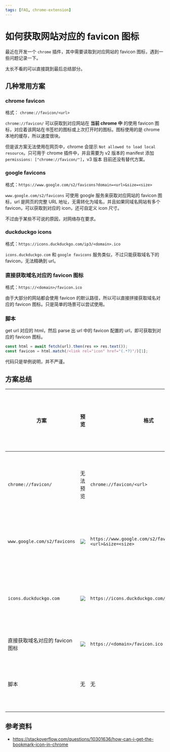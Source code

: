 ```yaml
---
tags: [FAQ, chrome-extension]
---
```


# 如何获取网站对应的 favicon 图标

最近在开发一个 `chrome` 插件，其中需要读取到对应网站的 favicon 图标，遇到一些问题记录一下。

太长不看的可以直接跳到最后总结部分。

## 几种常用方案

### chrome favicon

格式： `chrome://favicon/<url>`

`chrome://favicon/` 可以获取到对应网站在 **当前 chrome 中** 的使用 favicon 图标，对应着该网站在书签栏的图标或上次打开时的图标。图标使用的是 chrome 本地的缓存，所以速度很块。

但是该方案无法使用在网页中，chrome 会提示 `Not allowed to load local resource`。只可用于 chrome 插件中，并且需要为 v2 版本的 manifest 添加 `permissions: ["chrome://favicon/"]`，v3 版本 目前还没有替代方案。

### google favicons

格式：`https://www.google.com/s2/favicons?domain=<url>&size=<size>`

`www.google.com/s2/favicons` 可使用 google 服务来获取对应网站的 favicon 图标，url 是网页的完整 URL 地址，无需转化为域名，并且如果同域名网站有多个 favicon，可以获取到对应的 icon，还可自定义 icon 尺寸。

不过由于某些不可说的原因，对网络存在要求。

### duckduckgo icons

格式：`https://icons.duckduckgo.com/ip3/<domain>.ico`

`icons.duckduckgo.com` 和 `google favicons` 服务类似，不过只能获取域名下的 favicon，无法精确到 url。

### 直接获取域名对应的 favicon 图标

格式：`https://<domain>/favicon.ico`

由于大部分的网站都会使用 favicon 的默认路径，所以可以直接拼接获取域名对应的 favicon 图标。只是简单的场景可以尝试使用。

### 脚本

get url 对应的 html，然后 parse 出 url 中的 favicon 配置的 url，即可获取到对应的 favicon 图标。

```js
const html = await fetch(url).then(res => res.text());
const favicon = html.match(/<link rel="icon" href="(.*?)"/)[1];
```

代码只是举例说明，并不严谨。

## 方案总结

| 方案 | 预览 | 格式 | 自定义大小 | 支持任意 URL（无需转换为域名） | 优势 | 劣势 |
| --- | --- | --- | --- | --- | --- | --- |
| `chrome://favicon/` | 无法预览 | `chrome://favicon/<url>` | ❌ | ⭕️ | 本地缓存，速度快 | 使用场景过于局限，只适用于使用 v2 manifest 的 chrome 插件 |
| `www.google.com/s2/favicons` | ![](https://www.google.com/s2/favicons?domain=https://www.github.com/ZxBing0066&size=32) | `https://www.google.com/s2/favicons?domain=<url>&size=<size>` | ⭕️ | ⭕️ | 精确到 url、支持修改大小 | 国内访问受限 |
| `icons.duckduckgo.com` | ![](https://icons.duckduckgo.com/ip3/www.github.com.ico) | `https://icons.duckduckgo.com/ip3/<domain>.ico` | ❌ | ⭕️ | 本地缓存，速度快 | 使用场景过于局限，只适用于使用 v2 manifest 的 chrome 插件 |
| 直接获取域名对应的 favicon 图标 | ![](https://www.github.com/favicon.ico) | `https://<domain>/favicon.ico` | ❌ | ❌ | 简单 | 遇到自定义地址就躺 |
| 脚本 | 无 | 无 | ❌ | ⭕️ | 不依赖于外部服务，自食其力 | 需要开发成本，需要后端开发去获取 |

## 参考资料

-   https://stackoverflow.com/questions/10301636/how-can-i-get-the-bookmark-icon-in-chrome
